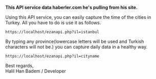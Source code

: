 **This API  service data haberler.com he's pulling from his site.** 

Using this API service, you can easily capture the time of the cities in Turkey. All you have to do is use it as follows.

`https://localhost/ezanapi.php?il=istanbul`

By typing any province(lowercase letters will be used and Turkish characters will not be.) you can capture daily data in a healthy way.

`https://localhost/ezanapi.php?il=cityname`

Best regards, <br>
Halil Han Badem / Developer
